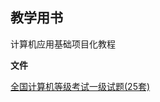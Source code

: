 
## 教学用书
  计算机应用基础项目化教程
  
  **文件**
 
 
[全国计算机等级考试一级试题(25套)](https://github.com/ipanyixiao/wxky3p2/tree/main/%E5%A4%A7%E4%B8%80%E4%B8%8A/%E4%BF%A1%E6%81%AF%E6%8A%80%E6%9C%AF/%E5%85%A8%E5%9B%BD%E8%AE%A1%E7%AE%97%E6%9C%BA%E7%AD%89%E7%BA%A7%E8%80%83%E8%AF%95%E4%B8%80%E7%BA%A7%E8%AF%95%E9%A2%98(25%E5%A5%97))


